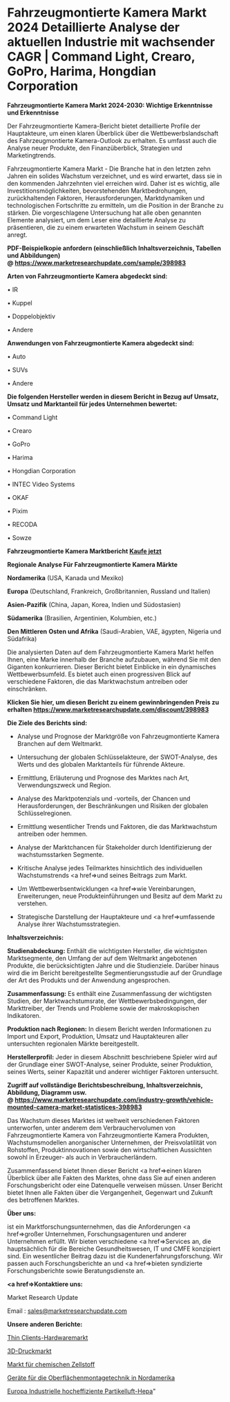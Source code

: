 # Fahrzeugmontierte Kamera Markt 2024 Detaillierte Analyse der aktuellen Industrie mit wachsender CAGR | Command Light, Crearo, GoPro, Harima, Hongdian Corporation

<strong>Fahrzeugmontierte Kamera Markt 2024-2030: Wichtige Erkenntnisse und Erkenntnisse</strong>

Der Fahrzeugmontierte Kamera-Bericht bietet detaillierte Profile der Hauptakteure, um einen klaren Überblick über die Wettbewerbslandschaft des Fahrzeugmontierte Kamera-Outlook zu erhalten. Es umfasst auch die Analyse neuer Produkte, den Finanzüberblick, Strategien und Marketingtrends.

Fahrzeugmontierte Kamera Markt - Die Branche hat in den letzten zehn Jahren ein solides Wachstum verzeichnet, und es wird erwartet, dass sie in den kommenden Jahrzehnten viel erreichen wird. Daher ist es wichtig, alle Investitionsmöglichkeiten, bevorstehenden Marktbedrohungen, zurückhaltenden Faktoren, Herausforderungen, Marktdynamiken und technologischen Fortschritte zu ermitteln, um die Position in der Branche zu stärken. Die vorgeschlagene Untersuchung hat alle oben genannten Elemente analysiert, um dem Leser eine detaillierte Analyse zu präsentieren, die zu einem erwarteten Wachstum in seinem Geschäft anregt.

<strong><b>PDF-Beispielkopie anfordern (einschließlich Inhaltsverzeichnis, Tabellen und Abbildungen) @ </b></strong><strong><a href=https://www.marketresearchupdate.com/sample/398983><strong>https://www.marketresearchupdate.com/sample/398983</u></a></strong></strong>

<strong>Arten von Fahrzeugmontierte Kamera abgedeckt sind:</strong>

• IR

• Kuppel

• Doppelobjektiv

• Andere

<strong>Anwendungen von Fahrzeugmontierte Kamera abgedeckt sind:</strong>

• Auto

• SUVs

• Andere

<strong>Die folgenden Hersteller werden in diesem Bericht in Bezug auf Umsatz, Umsatz und Marktanteil für jedes Unternehmen bewertet:</strong>

• Command Light

• Crearo

• GoPro

• Harima

• Hongdian Corporation

• INTEC Video Systems

• OKAF

• Pixim

• RECODA

• Sowze

<strong>Fahrzeugmontierte Kamera Marktbericht <a href=https://www.marketresearchupdate.com/buynow/398983>Kaufe jetzt</a></strong>

<strong>Regionale Analyse Für Fahrzeugmontierte Kamera Märkte</strong>

<strong>Nordamerika</strong> (USA, Kanada und Mexiko)

<strong>Europa</strong> (Deutschland, Frankreich, Großbritannien, Russland und Italien)

<strong>Asien-Pazifik</strong> (China, Japan, Korea, Indien und Südostasien)

<strong>Südamerika</strong> (Brasilien, Argentinien, Kolumbien, etc.)

<strong>Den Mittleren</strong> <strong>Osten und Afrika</strong> (Saudi-Arabien, VAE, ägypten, Nigeria und Südafrika)

Die analysierten Daten auf dem Fahrzeugmontierte Kamera Markt helfen Ihnen, eine Marke innerhalb der Branche aufzubauen, während Sie mit den Giganten konkurrieren. Dieser Bericht bietet Einblicke in ein dynamisches Wettbewerbsumfeld. Es bietet auch einen progressiven Blick auf verschiedene Faktoren, die das Marktwachstum antreiben oder einschränken.

<strong>Klicken Sie hier, um diesen Bericht zu einem gewinnbringenden Preis zu erhalten
</strong><strong><a href=https://www.marketresearchupdate.com/discount/398983>https://www.marketresearchupdate.com/discount/398983</b></u></strong></a>

<strong>Die Ziele des Berichts sind:</strong>

- Analyse und Prognose der Marktgröße von Fahrzeugmontierte Kamera Branchen auf dem Weltmarkt.

- Untersuchung der globalen Schlüsselakteure, der SWOT-Analyse, des Werts und des globalen Marktanteils für führende Akteure.

- Ermittlung, Erläuterung und Prognose des Marktes nach Art, Verwendungszweck und Region.

- Analyse des Marktpotenzials und -vorteils, der Chancen und Herausforderungen, der Beschränkungen und Risiken der globalen Schlüsselregionen.

- Ermittlung wesentlicher Trends und Faktoren, die das Marktwachstum antreiben oder hemmen.

- Analyse der Marktchancen für Stakeholder durch Identifizierung der wachstumsstarken Segmente.

- Kritische Analyse jedes Teilmarktes hinsichtlich des individuellen Wachstumstrends <a href=>und</a> seines Beitrags zum Markt.

- Um Wettbewerbsentwicklungen <a href=>wie</a> Vereinbarungen, Erweiterungen, neue Produkteinführungen und Besitz auf dem Markt zu verstehen.

- Strategische Darstellung der Hauptakteure und <a href=>umfas</a>sende Analyse ihrer Wachstumsstrategien.

<strong>Inhaltsverzeichnis:</strong>

<strong>Studienabdeckung:</strong> Enthält die wichtigsten Hersteller, die wichtigsten Marktsegmente, den Umfang der auf dem Weltmarkt angebotenen Produkte, die berücksichtigten Jahre und die Studienziele. Darüber hinaus wird die im Bericht bereitgestellte Segmentierungsstudie auf der Grundlage der Art des Produkts und der Anwendung angesprochen.

<strong>Zusammenfassung:</strong> Es enthält eine Zusammenfassung der wichtigsten Studien, der Marktwachstumsrate, der Wettbewerbsbedingungen, der Markttreiber, der Trends und Probleme sowie der makroskopischen Indikatoren.

<strong>Produktion nach Regionen:</strong> In diesem Bericht werden Informationen zu Import und Export, Produktion, Umsatz und Hauptakteuren aller untersuchten regionalen Märkte bereitgestellt.

<strong>Herstellerprofil:</strong> Jeder in diesem Abschnitt beschriebene Spieler wird auf der Grundlage einer SWOT-Analyse, seiner Produkte, seiner Produktion, seines Werts, seiner Kapazität und anderer wichtiger Faktoren untersucht.

<strong><b>Zugriff auf vollständige Berichtsbeschreibung, Inhaltsverzeichnis, Abbildung, Diagramm usw. @ </b></strong><strong><a href=https://www.marketresearchupdate.com/industry-growth/vehicle-mounted-camera-market-statistices-398983>https://www.marketresearchupdate.com/industry-growth/vehicle-mounted-camera-market-statistices-398983</a></strong>

Das Wachstum dieses Marktes ist weltweit verschiedenen Faktoren unterworfen, unter anderem dem Verbrauchervolumen von Fahrzeugmontierte Kamera von Fahrzeugmontierte Kamera Produkten, Wachstumsmodellen anorganischer Unternehmen, der Preisvolatilität von Rohstoffen, Produktinnovationen sowie den wirtschaftlichen Aussichten sowohl in Erzeuger- als auch in Verbraucherländern.

Zusammenfassend bietet Ihnen dieser Bericht <a href=>einen</a> klaren Überblick über alle Fakten des Marktes, ohne dass Sie auf einen anderen Forschungsbericht oder eine Datenquelle verweisen müssen. Unser Bericht bietet Ihnen alle Fakten über die Vergangenheit, Gegenwart und Zukunft des betroffenen Marktes.

<strong>Über uns:</strong>

 ist ein Marktforschungsunternehmen, das die Anforderungen <a href=>großer</a> Unternehmen, Forschungsagenturen und anderer Unternehmen erfüllt. Wir bieten verschiedene <a href=>Services</a> an, die hauptsächlich für die Bereiche Gesundheitswesen, IT und CMFE konzipiert sind. Ein wesentlicher Beitrag dazu ist die Kundenerfahrungsforschung. Wir passen auch Forschungsberichte an und <a href=>bieten</a> syndizierte Forschungsberichte sowie Beratungsdienste an.

<strong><a href=>Kontaktiere uns:</a></strong>

Market Research Update

Email : sales@marketresearchupdate.com

<strong>Unsere anderen Berichte:</strong>

<a href=https://www.linkedin.com/pulse/thin-clients-hardware-market-2023-trends-new-research>Thin Clients-Hardwaremarkt</a>

<a href=https://www.linkedin.com/pulse/3d-printing-market-2023-remarking-enormous-growth-recent>3D-Druckmarkt</a>

<a href=https://www.linkedin.com/pulse/chemical-pulp-market-2023-remarking-enormous>Markt für chemischen Zellstoff</a>

<a href=https://www.linkedin.com/pulse/north-america-surface-mount-technology-equipment>Geräte für die Oberflächenmontagetechnik in Nordamerika</a>

<a href=https://www.linkedin.com/pulse/europe-industrial-high-efficiency-particulate-air-hepa>Europa Industrielle hocheffiziente Partikelluft-Hepa</a>"
